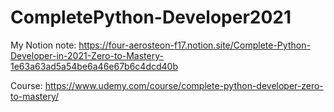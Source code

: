 # CompletePython-Developer2021

My Notion note: https://four-aerosteon-f17.notion.site/Complete-Python-Developer-in-2021-Zero-to-Mastery-1e63a63ad5a54be6a46e67b6c4dcd40b

Course:
https://www.udemy.com/course/complete-python-developer-zero-to-mastery/
